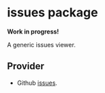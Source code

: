 # issues package

**Work in progress!**

A generic issues viewer.

## Provider

* Github [issues](https://github.com/josa42/atom-issues-github).
